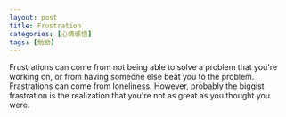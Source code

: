 ```yaml
---
layout: post
title: Frustration
categories: [心情感悟]
tags: [勉励]
---
```


Frustrations can come from not being able to solve a problem that you're working on, or from having someone else beat you to the problem. Frastrations can come from loneliness. However, probably the biggist frastration is the realization that you're not as great as you thought you were.